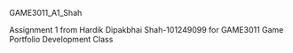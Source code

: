 GAME3011_A1_Shah

Assignment 1 from Hardik Dipakbhai Shah-101249099 for GAME3011 Game Portfolio Development Class